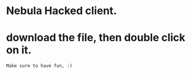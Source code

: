 # Nebula Hacked client.

# download the file, then double click on it.

```
Make sure to have fun, :)
```
